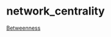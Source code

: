 # network_centrality

[Betweenness](https://upload.wikimedia.org/wikipedia/commons/6/60/Graph_betweenness.svg)

